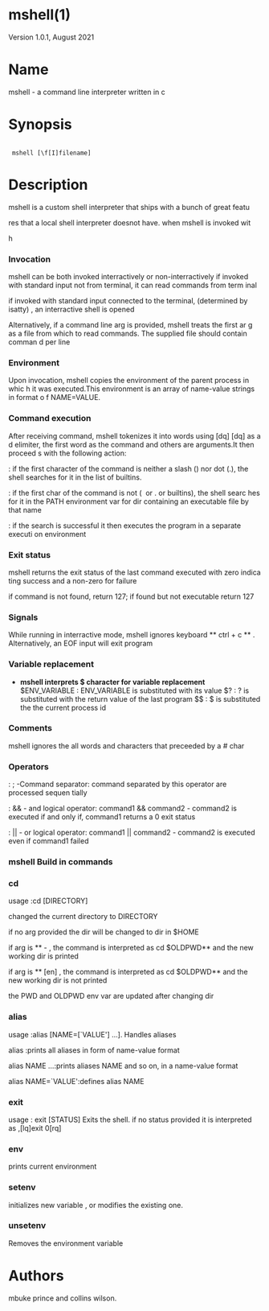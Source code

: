 # mshell(1)

Version 1.0.1, August 2021

<a name="name"></a>

# Name

mshell - a command line interpreter written in c

<a name="synopsis"></a>

# Synopsis

```

 mshell [\f[I]filename]
```

<a name="description"></a>

# Description

mshell is a custom shell interpreter that ships with a bunch
of great featu

res that a local shell interpreter doesnot have.
when mshell is invoked wit

h

<a name="invocation"></a>

### Invocation

mshell can be both invoked interractively or
non-interractively if invoked with standard input not from terminal, it
can read commands from term inal

if invoked with standard input connected to the terminal, (determined by
isatty) , an interractive shell is opened

Alternatively, if a command line arg is provided, mshell
treats the first ar g as a file from which to read commands.
The supplied file should contain comman d per line

<a name="environment"></a>

### Environment

Upon invocation, mshell copies the environment of the parent
process in whic h it was executed.This environment is an array of
name-value strings in format o f NAME=VALUE.

<a name="command-execution"></a>

### Command execution

After receiving command, mshell tokenizes it into words using
\[dq] \[dq] as a d elimiter, the first word as the command and
others are arguments.It then proceed s with the following action:

: if the first character of the command is neither a slash () nor dot
(.), the shell searches for it in the list of builtins.

: if the first char of the command is not ( &nbsp;or .
or builtins), the shell searc hes for it in the PATH environment var for
dir containing an executable file by that name

: if the search is successful it then executes the program in a separate
executi on environment

<a name="exit-status"></a>

### Exit status

mshell returns the exit status of the last command executed
with zero indica ting success and a non-zero for failure

if command is not found, return 127; if found but not executable return
127

<a name="signals"></a>

### Signals

While running in interractive mode, mshell ignores keyboard **
ctrl + c ** .
Alternatively, an EOF input will exit program

<a name="variable-replacement"></a>

### Variable replacement

- **mshell interprets $ character for variable replacement**  
  $ENV_VARIABLE : ENV_VARIABLE is substituted with its value
  $? : ?
  is substituted with the return value of the last program
  $$ : $ is substituted the the current process id

<a name="comments"></a>

### Comments

mshell ignores the all words and characters that preceeded by
a # char

<a name="operators"></a>

### Operators

: ; -Command separator: command separated by this operator are
processed sequen tially

: && - and logical operator: command1 && command2 - command2 is
executed if and only if, command1 returns a 0 exit status

: || - or logical operator: command1 || command2 - command2 is
executed even if command1 failed

<a name="fbmshellfr-build-in-commands"></a>

### mshell Build in commands

<a name="cd"></a>

### cd

usage :cd [DIRECTORY]

changed the current directory to DIRECTORY

if no arg provided the dir will be changed to dir in $HOME

if arg is ** - , the command is interpreted as cd $OLDPWD**
and the new working dir is printed

if arg is ** \[en] , the command is interpreted as cd
$OLDPWD** and the new working dir is not printed

the PWD and OLDPWD env var are updated after changing dir

<a name="alias"></a>

### alias

usage :alias [NAME=[\`VALUE'] ...].
Handles aliases

alias :prints all aliases in form of name-value format

alias NAME ...:prints aliases NAME and so on, in a
name-value format

alias NAME=\`VALUE':defines alias NAME

<a name="exit"></a>

### exit

usage : exit [STATUS] Exits the shell.
if no status provided it is interpreted as ,\[lq]exit 0\[rq]

<a name="env"></a>

### env

prints current environment

<a name="setenv"></a>

### setenv

initializes new variable , or modifies the existing one.

<a name="unsetenv"></a>

### unsetenv

Removes the environment variable

<a name="authors"></a>

# Authors

mbuke prince and collins wilson.
